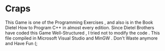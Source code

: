 # Craps
This Game is one of the Programming Exercises , and also is in the Book Dietel How to Program C++ in almost every edition.
Since Dietel Brothers have coded this Game Well-Structured , I tried not to modify the code .
This file compiled in Microsoft Visual Studio and MinGW .
Don't Waste anymore and Have Fun (;
